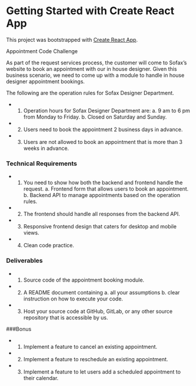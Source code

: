 # Getting Started with Create React App

This project was bootstrapped with [Create React App](https://github.com/facebook/create-react-app).

Appointment Code Challenge

As part of the request services process, the customer will come to Sofax’s website to book an appointment with our in house designer. Given this business scenario, we need to come up with a module to handle in house designer appointment bookings.

The following are the operation rules for Sofax Designer Department.

- 1. Operation hours for Sofax Designer Department are:
a. 9 am to 6 pm from Monday to Friday.
b. Closed on Saturday and Sunday.
- 2. Users need to book the appointment 2 business days in advance.
- 3. Users are not allowed to book an appointment that is more than 3 weeks in advance.

### Technical Requirements
- 1. You need to show how both the backend and frontend handle the request.
a. Frontend form that allows users to book an appointment.
b. Backend API to manage appointments based on the operation rules.
- 2. The frontend should handle all responses from the backend API.
- 3. Responsive frontend design that caters for desktop and mobile views.
- 4. Clean code practice.

### Deliverables
- 1. Source code of the appointment booking module.
- 2. A README document containing
a. all your assumptions
b. clear instruction on how to execute your code.
- 3. Host your source code at GitHub, GitLab, or any other source repository that is accessible by us.

###Bonus
- 1. Implement a feature to cancel an existing appointment.
- 2. Implement a feature to reschedule an existing appointment.
- 3. Implement a feature to let users add a scheduled appointment to their calendar.


